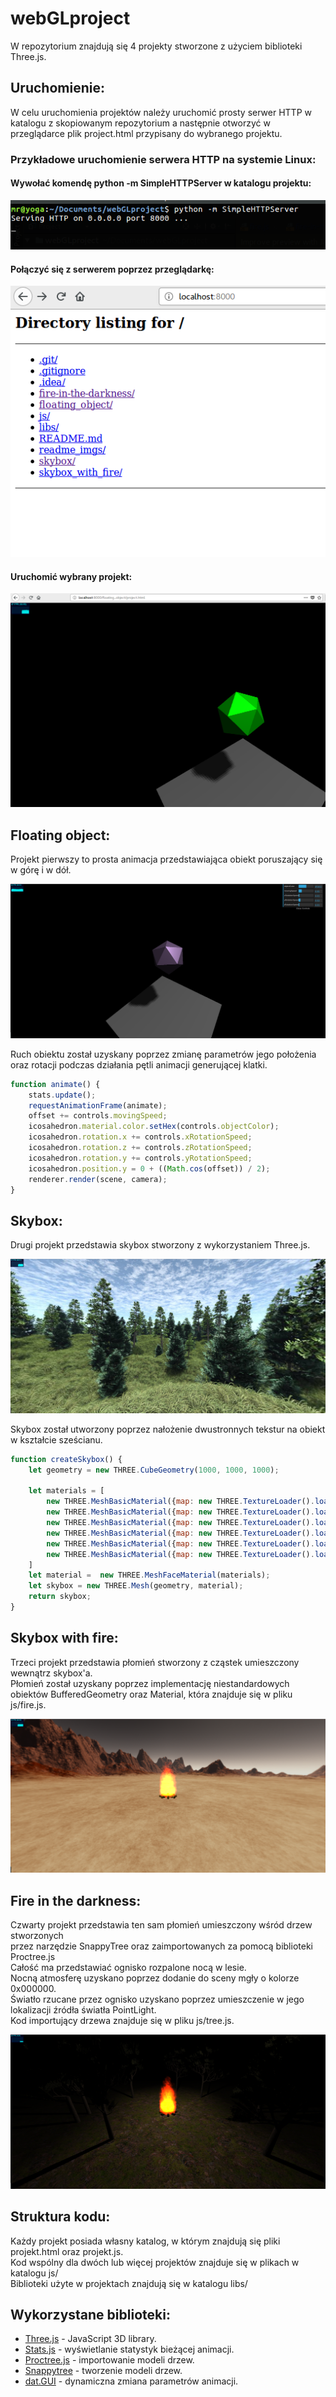 # webGLproject  

W repozytorium znajdują się 4 projekty stworzone z użyciem biblioteki Three.js.

## Uruchomienie: 
W celu uruchomienia projektów należy uruchomić prosty serwer HTTP w katalogu z skopiowanym repozytorium 
a następnie otworzyć w przeglądarce plik project.html przypisany do wybranego projektu.  

### Przykładowe uruchomienie serwera HTTP na systemie Linux:  

#### Wywołać komendę python -m SimpleHTTPServer w katalogu projektu:  

![run-server-linux](https://github.com/MRejdych/webGLproject/blob/master/readme_imgs/linux-run-server.png)  


#### Połączyć się z serwerem poprzez przeglądarkę:  

![connect-server](https://github.com/MRejdych/webGLproject/blob/master/readme_imgs/connect-server.png)      

#### Uruchomić wybrany projekt:  

![run-project](https://github.com/MRejdych/webGLproject/blob/master/readme_imgs/run-project.png)    

## Floating object:  

Projekt pierwszy to prosta animacja przedstawiająca obiekt poruszający się w górę i w dół.  

![Floating object](https://github.com/MRejdych/webGLproject/blob/master/readme_imgs/floating-object.png)  

Ruch obiektu został uzyskany poprzez zmianę parametrów jego położenia oraz rotacji podczas działania pętli animacji generującej klatki.  

```javascript
function animate() {
    stats.update();
    requestAnimationFrame(animate);
    offset += controls.movingSpeed;
    icosahedron.material.color.setHex(controls.objectColor);
    icosahedron.rotation.x += controls.xRotationSpeed;
    icosahedron.rotation.z += controls.zRotationSpeed;
    icosahedron.rotation.y += controls.yRotationSpeed;
    icosahedron.position.y = 0 + ((Math.cos(offset)) / 2);
    renderer.render(scene, camera);
}

 ```  

## Skybox:

Drugi projekt przedstawia skybox stworzony z wykorzystaniem Three.js.  

![skybox](https://github.com/MRejdych/webGLproject/blob/master/readme_imgs/skybox.png)  

Skybox został utworzony poprzez nałożenie dwustronnych tekstur na obiekt w kształcie sześcianu.  

```javascript
function createSkybox() {
    let geometry = new THREE.CubeGeometry(1000, 1000, 1000);
    
    let materials = [
        new THREE.MeshBasicMaterial({map: new THREE.TextureLoader().load("img/rt.jpg"), side: THREE.DoubleSide }),
        new THREE.MeshBasicMaterial({map: new THREE.TextureLoader().load("img/lt.jpg"), side: THREE.DoubleSide }),        
        new THREE.MeshBasicMaterial({map: new THREE.TextureLoader().load("img/up.jpg"), side: THREE.DoubleSide }),
        new THREE.MeshBasicMaterial({map: new THREE.TextureLoader().load("img/dn.jpg"), side: THREE.DoubleSide }),
        new THREE.MeshBasicMaterial({map: new THREE.TextureLoader().load("img/fr.jpg"), side: THREE.DoubleSide }),
        new THREE.MeshBasicMaterial({map: new THREE.TextureLoader().load("img/bk.jpg"), side: THREE.DoubleSide })
    ]
    let material =  new THREE.MeshFaceMaterial(materials);
    let skybox = new THREE.Mesh(geometry, material);
    return skybox;
}
```  


## Skybox with fire:

Trzeci projekt przedstawia płomień stworzony z cząstek umieszczony wewnątrz skybox'a.  
Płomień został uzyskany poprzez implementację niestandardowych obiektów BufferedGeometry oraz Material, która 
znajduje się w pliku js/fire.js.  

![Skybox with fire](https://github.com/MRejdych/webGLproject/blob/master/readme_imgs/skybox-with-fire.png)  

## Fire in the darkness:

Czwarty projekt przedstawia ten sam płomień umieszczony wśród drzew stworzonych  
przez narzędzie SnappyTree oraz zaimportowanych za pomocą biblioteki Proctree.js  
Całość ma przedstawiać ognisko rozpalone nocą w lesie.  
Nocną atmosferę uzyskano poprzez dodanie do sceny mgły o kolorze 0x000000.  
Światło rzucane przez ognisko uzyskano poprzez umieszczenie w jego lokalizacji źródła światła PointLight.  
Kod importujący drzewa znajduje się w pliku js/tree.js.  

![Fire in the darkness](https://github.com/MRejdych/webGLproject/blob/master/readme_imgs/fire-in-the-darkness.png)  
  
## Struktura kodu:
Każdy projekt posiada własny katalog, w którym znajdują się pliki projekt.html oraz projekt.js.  
Kod wspólny dla dwóch lub więcej projektów znajduje się w plikach w katalogu js/  
Biblioteki użyte w projektach znajdują się w katalogu libs/  

 
## Wykorzystane biblioteki:

- [Three.js](https://github.com/mrdoob/three.js/) - JavaScript 3D library.  
- [Stats.js](https://github.com/mrdoob/stats.js/) - wyświetlanie statystyk bieżącej animacji.  
- [Proctree.js](https://github.com/supereggbert/proctree.js/) - importowanie modeli drzew.  
- [Snappytree](https://github.com/supereggbert/SnappyTree) - tworzenie modeli drzew.  
- [dat.GUI](https://github.com/dataarts/dat.gui) - dynamiczna zmiana parametrów animacji. 